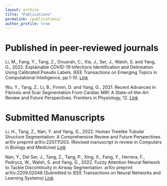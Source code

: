 ```yaml
---
layout: archive
title: "Publications"
permalink: /publications/
author_profile: true
---
```

# Published in peer-reviewed journals

Li, M., Fang, Y., Tang, Z., Onuorah, C., Xia, J., Ser, J., Walsh, S. and Yang, G., 2022. Explainable COVID-19 Infections Identification and Delineation Using Calibrated Pseudo Labels. IEEE Transactions on Emerging Topics in Computational Intelligence, pp.1-10.
[Link](https://ieeexplore.ieee.org/document/9836338)

Wu, Y., Tang, Z., Li, B., Firmin, D. and Yang, G., 2021. Recent Advances in Fibrosis and Scar Segmentation From Cardiac MRI: A State-of-the-Art Review and Future Perspectives. Frontiers in Physiology, 12.
[Link](https://www.frontiersin.org/articles/10.3389/fphys.2021.709230/full)

# Submitted Manuscripts

Li, H., Tang, Z., Nan, Y. and Yang, G., 2022. Human Treelike Tubular Structure Segmentation: A Comprehensive Review and Future Perspectives. arXiv preprint arXiv:2207.11203. (Revised manuscript in review in Computers in Biology and Medicine)
[Link](https://arxiv.org/abs/2207.11203)

Nan, Y., Del Ser, J., Tang, Z., Tang, P., Xing, X., Fang, Y., Herrera, F., Pedrycz, W., Walsh, S. and Yang, G., 2022. Fuzzy Attention Neural Network to Tackle Discontinuity in Airway Segmentation. arXiv preprint arXiv:2209.02048 (Submitted to IEEE Transactions on Neural Networks and Learning Systems)
[Link](https://arxiv.org/abs/2209.02048)
<!-- 
{% if author.googlescholar %}
  You can also find my articles on <u><a href="{{author.googlescholar}}">my Google Scholar profile</a>.</u>
{% endif %}

{% include base_path %}

{% for post in site.publications reversed %}
  {% include archive-single.html %}
{% endfor %} -->

